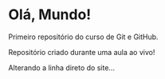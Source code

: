 # Olá, Mundo!
 Primeiro repositório do curso de Git e GitHub.

Repositório criado durante uma aula ao vivo!

Alterando a linha direto do site...

